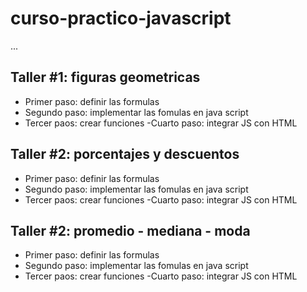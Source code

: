 # curso-practico-javascript

...

## Taller #1: figuras geometricas

- Primer paso: definir las formulas
- Segundo paso: implementar las fomulas en java script
- Tercer paos: crear funciones 
-Cuarto paso: integrar JS con HTML

## Taller #2: porcentajes y descuentos

- Primer paso: definir las formulas
- Segundo paso: implementar las fomulas en java script
- Tercer paos: crear funciones 
-Cuarto paso: integrar JS con HTML

## Taller #2: promedio - mediana - moda

- Primer paso: definir las formulas
- Segundo paso: implementar las fomulas en java script
- Tercer paos: crear funciones 
-Cuarto paso: integrar JS con HTML